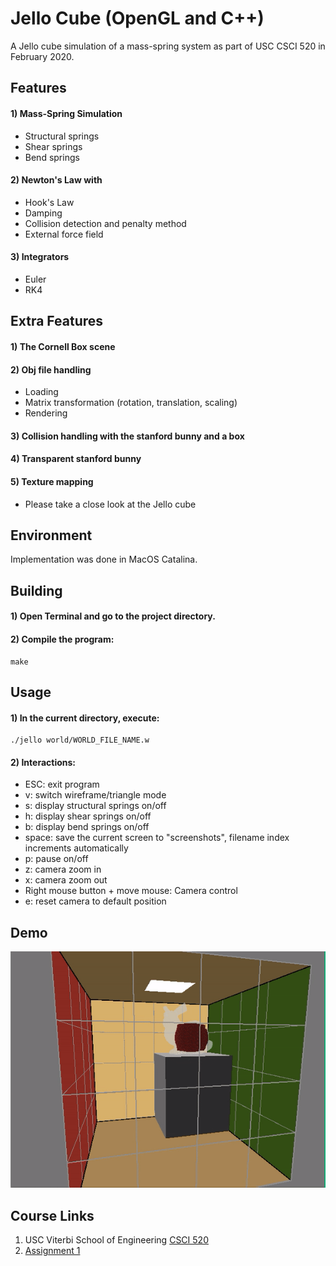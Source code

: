 # Jello Cube (OpenGL and C++)
A Jello cube simulation of a mass-spring system as part of USC CSCI 520 in February 2020.


## Features
#### 1) Mass-Spring Simulation
- Structural springs
- Shear springs
- Bend springs

#### 2) Newton's Law with
- Hook's Law
- Damping
- Collision detection and penalty method
- External force field

#### 3) Integrators
- Euler
- RK4


## Extra Features
#### 1) The Cornell Box scene
#### 2) Obj file handling
- Loading
- Matrix transformation (rotation, translation, scaling)
- Rendering

#### 3) Collision handling with the stanford bunny and a box
#### 4) Transparent stanford bunny
#### 5) Texture mapping
- Please take a close look at the Jello cube


## Environment
Implementation was done in MacOS Catalina.


## Building
#### 1) Open Terminal and go to the project directory.
#### 2) Compile the program:
```
make
```


## Usage
#### 1) In the current directory, execute:
```
./jello world/WORLD_FILE_NAME.w
```
#### 2) Interactions:
- ESC: exit program
- v: switch wireframe/triangle mode
- s: display structural springs on/off
- h: display shear springs on/off
- b: display bend springs on/off
- space: save the current screen to "screenshots", filename index increments automatically
- p: pause on/off
- z: camera zoom in
- x: camera zoom out
- Right mouse button + move mouse: Camera control
- e: reset camera to default position


## Demo
![Cornell Box](readme_content/demo.gif)


## Course Links
1) USC Viterbi School of Engineering [CSCI 520](http://barbic.usc.edu/cs520-s20/)
2) [Assignment 1](http://barbic.usc.edu/cs520-s20/assign1/)


